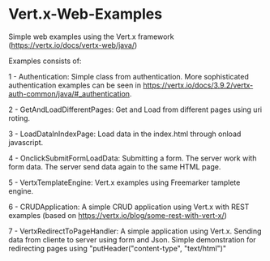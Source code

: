 # Vert.x-Web-Examples
Simple web examples using the Vert.x framework (https://vertx.io/docs/vertx-web/java/)

Examples consists of:

 1 - Authentication: Simple class from authentication. More sophisticated authentication examples can be seen in https://vertx.io/docs/3.9.2/vertx-auth-common/java/#_authentication.
 
 2 - GetAndLoadDifferentPages: Get and Load from different pages using uri roting.
 
 3 - LoadDataInIndexPage: Load data in the index.html through onload javascript.
 
 4 - OnclickSubmitFormLoadData: Submitting a form. The server work with form data. The server send data again to the same HTML page.
 
 5 - VertxTemplateEngine: Vert.x examples using Freemarker tamplete engine.
 
 6 - CRUDApplication: A simple CRUD application using Vert.x with REST examples (based on https://vertx.io/blog/some-rest-with-vert-x/)
 
 7 - VertxRedirectToPageHandler: A simple application using Vert.x. Sending data from cliente to server using form and Json. Simple demonstration for redirecting pages using "putHeader("content-type", "text/html")"